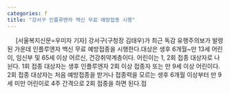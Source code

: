 ```yaml
---
categories: f
title: "강서구 인플루엔자 백신 무료 예방접종 시행"
---
```

&nbsp;&nbsp;&nbsp;&nbsp; [서울복지신문=우미자 기자] 강서구(구청장 김태우)가 최근 독감 유행주의보가 발령된 가운데 인플루엔자 백신 무료 예방접종을 시행한다.대상은 생후 6개월~만 13세 어린이, 임신부 및 65세 이상 어르신, 건강취약계층이다. 어린이는 1, 2회 접종 대상자로 나뉜다. 1회 접종 대상자는 생후 인플루엔자 2회 이상 접종자 또는 만 9세 이상 어린이다. 2회 접종 대상자는 처음 예방접종을 받거나 접종력을 모르는 생후 6개월 이상부터 만 9세 미만 어린이로 4주 간격으로 2회 접종을 하면 된다.접